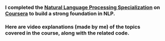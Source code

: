 ### I completed the [Natural Language Processing Specialization](https://www.coursera.org/specializations/natural-language-processing) on [Coursera](https://www.coursera.org) to build a strong foundation in NLP.  

### Here are video explanations (**made by me**) of the topics covered in the course, along with the related code.
